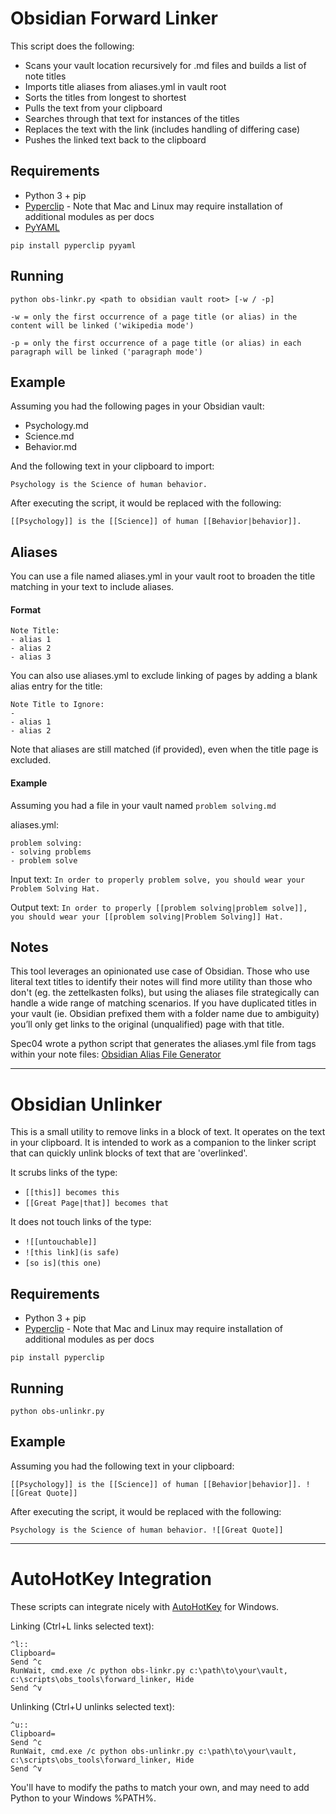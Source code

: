 # Obsidian Forward Linker

This script does the following:

- Scans your vault location recursively for .md files and builds a list of note titles
- Imports title aliases from aliases.yml in vault root
- Sorts the titles from longest to shortest
- Pulls the text from your clipboard
- Searches through that text for instances of the titles
- Replaces the text with the link (includes handling of differing case)
- Pushes the linked text back to the clipboard

## Requirements

* Python 3 + pip
* [Pyperclip](https://pypi.org/project/pyperclip/) - Note that Mac and Linux may require installation of additional modules as per docs
* [PyYAML](https://pypi.org/project/PyYAML/)

```pip install pyperclip pyyaml```

## Running

```python obs-linkr.py <path to obsidian vault root> [-w / -p]```  

```-w = only the first occurrence of a page title (or alias) in the content will be linked ('wikipedia mode')```  

```-p = only the first occurrence of a page title (or alias) in each paragraph will be linked ('paragraph mode')```

## Example

Assuming you had the following pages in your Obsidian vault:

* Psychology.md
* Science.md
* Behavior.md

And the following text in your clipboard to import:

```Psychology is the Science of human behavior.```

After executing the script, it would be replaced with the following:

```[[Psychology]] is the [[Science]] of human [[Behavior|behavior]].```

## Aliases

You can use a file named aliases.yml in your vault root to broaden the title matching in your text to include aliases.

#### Format

```
Note Title:
- alias 1
- alias 2
- alias 3
```

You can also use aliases.yml to exclude linking of pages by adding a blank alias entry for the title:

```
Note Title to Ignore:
-
- alias 1
- alias 2
```

Note that aliases are still matched (if provided), even when the title page is excluded.

#### Example

Assuming you had a file in your vault named ```problem solving.md```

aliases.yml:
```
problem solving:
- solving problems
- problem solve
```

Input text:
```In order to properly problem solve, you should wear your Problem Solving Hat.```

Output text:
```In order to properly [[problem solving|problem solve]], you should wear your [[problem solving|Problem Solving]] Hat.```

## Notes

This tool leverages an opinionated use case of Obsidian. Those who use literal text titles to identify their notes will find more utility than those who don't (eg. the zettelkasten folks), but using the aliases file strategically can handle a wide range of matching scenarios. If you have duplicated titles in your vault (ie. Obsidian prefixed them with a folder name due to ambiguity) you’ll only get links to the original (unqualified) page with that title.  

Spec04 wrote a python script that generates the aliases.yml file from tags within your note files: [Obsidian Alias File Generator](https://github.com/Spec04/obs_alias_generator)

---
# Obsidian Unlinker

This is a small utility to remove links in a block of text. It operates on the text in your clipboard. It is intended to work as a companion to the linker script that can quickly unlink blocks of text that are 'overlinked'.

It scrubs links of the type:
- ```[[this]] becomes this```
- ```[[Great Page|that]] becomes that```

It does not touch links of the type:
- ```![[untouchable]]```
- ```![this link](is safe)```
- ```[so is](this one)```

## Requirements

* Python 3 + pip
* [Pyperclip](https://pypi.org/project/pyperclip/) - Note that Mac and Linux may require installation of additional modules as per docs

```pip install pyperclip```

## Running

```python obs-unlinkr.py```  

## Example

Assuming you had the following text in your clipboard:

```[[Psychology]] is the [[Science]] of human [[Behavior|behavior]]. ![[Great Quote]]```

After executing the script, it would be replaced with the following:

```Psychology is the Science of human behavior. ![[Great Quote]]```

---
# AutoHotKey Integration

These scripts can integrate nicely with [AutoHotKey](https://www.autohotkey.com/) for Windows.

Linking (Ctrl+L links selected text):
```
^l::
Clipboard=
Send ^c
RunWait, cmd.exe /c python obs-linkr.py c:\path\to\your\vault, c:\scripts\obs_tools\forward_linker, Hide
Send ^v
```

Unlinking (Ctrl+U unlinks selected text):
```
^u::
Clipboard=
Send ^c
RunWait, cmd.exe /c python obs-unlinkr.py c:\path\to\your\vault, c:\scripts\obs_tools\forward_linker, Hide
Send ^v
```

You'll have to modify the paths to match your own, and may need to add Python to your Windows %PATH%.